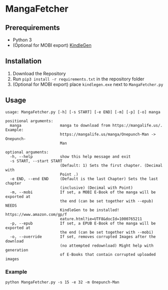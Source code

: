 # MangaFetcher

## Prerequirements
- Python 3
- (Optional for MOBI export) [KindleGen](https://www.amazon.com/gp/feature.html?ie=UTF8&docId=1000765211) 

## Installation
1. Download the Repository
2. Run ``pip3 install -r requirements.txt`` in the repository folder
3. (Optional for MOBI export) place ``kindlegen.exe`` next to ``MangaFetcher.py``

## Usage
```
usage: MangaFetcher.py [-h] [-s START] [-e END] [-m] [-p] [-o] manga

positional arguments:
  manga                 manga to download from https://mangalife.us/. Example:
                        https://mangalife.us/manga/Onepunch-Man -> Onepunch-
                        Man

optional arguments:
  -h, --help            show this help message and exit
  -s START, --start START
                        (Default: 1) Sets the first chapter. (Decimal with
                        Point .)
  -e END, --end END     (Default is the last Chapter) Sets the last chapter
                        (inclusive) (Decimal with Point)
  -m, --mobi            If set, a MOBI E-Book of the manga will be exported at
                        the end (can be set together with --epub) NEEDS
                        KindleGen to be installed! https://www.amazon.com/gp/f
                        eature.html?ie=UTF8&docId=1000765211
  -p, --epub            If set, a EPUB E-Book of the manga will be exported at
                        the end (can be set together with --mobi)
  -o, --override        If set, removes corrupted Images after the download
                        (no attempted redownload) Might help with generation
                        of E-Books that contain corrupted uploaded images
```

### Example
``python MangaFetcher.py -s 15 -e 32 -m Onepunch-Man``
